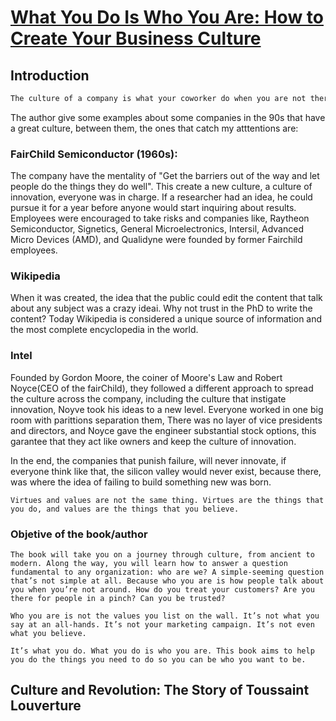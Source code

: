 # [What You Do Is Who You Are: How to Create Your Business Culture](https://www.amazon.com/What-You-Do-Is-Who-You-Are-audiobook/dp/B07XVPLHV9/ref=sr_1_1?hvadid=616989085178&hvdev=c&hvlocint=9024264&hvlocphy=1031859&hvnetw=g&hvqmt=e&hvrand=10638785214272443872&hvtargid=kwd-832416064946&hydadcr=15283_13597278&keywords=who+you+are+is+what+you+do&qid=1707069814&sr=8-1)

## Introduction

```txt
The culture of a company is what your coworker do when you are not there. It's the way that they behave when you are not watching, and the path that they choose when they have to make a decision.
```

The author give some examples about some companies in the 90s that have a great culture, between them, the ones that catch my atttentions are:

### FairChild Semiconductor (1960s):

The company have the mentality of "Get the barriers out of the way and let people do the things they do well". This create a new culture, a culture of innovation, everyone was in charge. If a researcher had an idea, he could pursue it for a year before anyone would start inquiring about results. Employees were encouraged to take risks and companies like, Raytheon Semiconductor, Signetics, General Microelectronics, Intersil, Advanced Micro Devices (AMD), and Qualidyne were founded by former Fairchild employees.

### Wikipedia

When it was created, the idea that the public could edit the content that talk about any subject was a crazy ideai. Why not trust in the PhD to write the content? Today Wikipedia is considered a unique source of information and the most complete encyclopedia in the world.

### Intel

Founded by Gordon Moore, the coiner of Moore's Law and Robert Noyce(CEO of the fairChild), they followed a different approach to spread the culture across the company, including the culture that instigate innovation, Noyve took his ideas to a new level. Everyone worked in one big room with parittions separation them, There was no layer of vice presidents and directors, and Noyce gave the engineer substantial stock options, this garantee that they act like owners and keep the culture of innovation.


In the end, the companies that punish failure, will never innovate, if everyone think like that, the silicon valley would never exist, because there, was where the idea of failing to build something new was born.

    Virtues and values are not the same thing. Virtues are the things that you do, and values are the things that you believe.

### Objetive of the book/author


    The book will take you on a journey through culture, from ancient to modern. Along the way, you will learn how to answer a question fundamental to any organization: who are we? A simple-seeming question that’s not simple at all. Because who you are is how people talk about you when you’re not around. How do you treat your customers? Are you there for people in a pinch? Can you be trusted?

    Who you are is not the values you list on the wall. It’s not what you say at an all-hands. It’s not your marketing campaign. It’s not even what you believe.

    It’s what you do. What you do is who you are. This book aims to help you do the things you need to do so you can be who you want to be.

## Culture and Revolution: The Story of Toussaint Louverture
